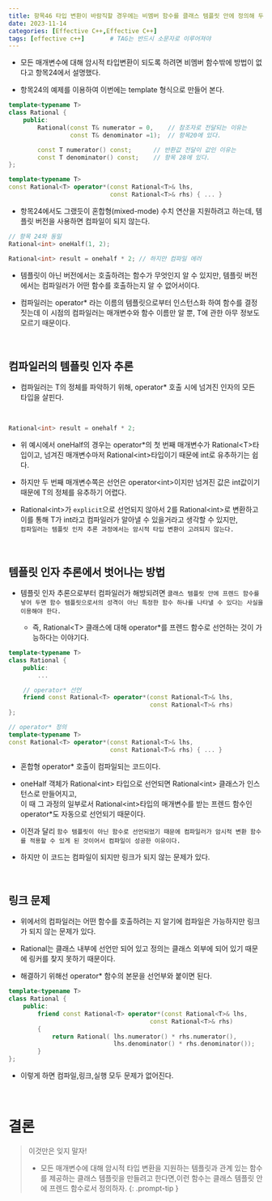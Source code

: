 ```yaml
---
title: 항목46 타입 변환이 바람직할 경우에는 비멤버 함수를 클래스 템플릿 안에 정의해 두자 
date: 2023-11-14
categories: [Effective C++,Effective C++]
tags: [effective c++]		# TAG는 반드시 소문자로 이루어져야
---
```


* 모든 매개변수에 대해 암시적 타입변환이 되도록 하려면 비멤버 함수밖에 방법이 없다고 항목24에서 설명했다.

* 항목24의 예제를 이용하여 이번에는 template 형식으로 만들어 본다.

```c++
template<typename T>
class Rational {
    public:
        Rational(const T& numerator = 0,    // 참조자로 전달되는 이유는
                 const T& denominator =1);  // 항목20에 있다.

        const T numerator() const;      // 반환값 전달이 값인 이유는
        const T denominator() const;    // 항목 28에 있다.
};

template<typename T>
const Rational<T> operator*(const Rational<T>& lhs,
                            const Rational<T>& rhs) { ... }
```

* 항목24에서도 그랬듯이 혼합형(mixed-mode) 수치 연산을 지원하려고 하는데, 템플릿 버전을 사용하면 컴파일이 되지 않는다.

```c++
// 항목 24와 동일
Rational<int> oneHalf(1, 2); 

Rational<int> result = onehalf * 2; // 하지만 컴파일 에러
```

* 템플릿이 아닌 버전에서는 호출하려는 함수가 무엇인지 알 수 있지만, 템플릿 버전에서는 컴파일러가 어떤 함수를 호출하는지 알 수 없어서이다.

* 컴파일러는 operator* 라는 이름의 템플릿으로부터 인스턴스화 하여 함수를 결정짓는데 이 시점의 컴파일러는 매개변수와 함수 이름만 알 뿐, T에 관한 아무 정보도 모르기 때문이다.

<br>


## 컴파일러의 템플릿 인자 추론

* 컴파일러는 T의 정체를 파악하기 위해, operator* 호출 시에 넘겨진 인자의 모든 타입을 살핀다.

<br>

```c++
Rational<int> result = onehalf * 2;
```

* 위 예시에서 oneHalf의 경우는 operator*의 첫 번째 매개변수가 Rational\<T>타입이고, 넘겨진 매개변수마저 Rational\<int>타입이기 때문에 int로 유추하기는 쉽다.

* 하지만 두 번째 매개변수쪽은 선언은 operator\<int>이지만 넘겨진 값은 int값이기 때문에 T의 정체를 유추하기 어렵다.

* Rational\<int>가 `explicit`으로 선언되지 않아서 2를 Rational\<int>로 변환하고 이를 통해 T가 int라고 컴파일러가 알아낼 수 있을거라고 생각할 수 있지만,<br> `컴파일러는 템플릿 인자 추론 과정에서는 암시적 타입 변환이 고려되지 않는다.`

<br>

## 템플릿 인자 추론에서 벗어나는 방법

* 템플릿 인자 추론으로부터 컴파일러가 해방되려면 `클래스 템플릿 안에 프렌드 함수를 넣어 두면 함수 템플릿으로서의 성격이 아닌 특정한 함수 하나를 나타낼 수 있다는 사실을 이용해야 한다.`

  * 즉, Rational\<T> 클래스에 대해 operator*를 프렌드 함수로 선언하는 것이 가능하다는 이야기다.


```c++
template<typename T>
class Rational {
    public:
        ...

    // operator* 선언
    friend const Rational<T> operator*(const Rational<T>& lhs,
                                       const Rational<T>& rhs)
};

// operator* 정의
template<typename T>
const Rational<T> operator*(const Rational<T>& lhs,
                            const Rational<T>& rhs) { ... }
```

* 혼합형 operator* 호출이 컴파일되는 코드이다.

* oneHalf 객체가 Rational\<int> 타입으로 선언되면 Rational\<int> 클래스가 인스턴스로 만들어지고, <br>
이 때 그 과정의 일부로서 Rational\<int>타입의 매개변수를 받는 프렌드 함수인 operator*도 자동으로 선언되기 때문이다.

* 이전과 달리 `함수 템플릿이 아닌 함수로 선언되었기 때문에 컴파일러가 암시적 변환 함수를 적용할 수 있게 된 것이어서 컴파일이 성공한 이유이다.`

* 하지만 이 코드는 컴파일이 되지만 링크가 되지 않는 문제가 있다.

<br>

## 링크 문제

* 위에서의 컴파일러는 어떤 함수를 호출하려는 지 알기에 컴파일은 가능하지만 링크가 되지 않는 문제가 있다.

* Rational는 클래스 내부에 선언만 되어 있고 정의는 클래스 외부에 되어 있기 때문에 링커를 찾지 못하기 때문이다.

* 해결하기 위해선 operator* 함수의 본문을 선언부와 붙이면 된다.

```c++
template<typename T>
class Rational {
    public:
        friend const Rational<T> operator*(const Rational<T>& lhs,
                                       const Rational<T>& rhs)
        {
            return Rational( lhs.numerator() * rhs.numerator(),
                             lhs.denominator() * rhs.denominator());
        }
};
```

* 이렇게 하면 컴파일,링크,실행 모두 문제가 없어진다.

<br>

**결론**
============


> 이것만은 잊지 말자!
> * 모든 매개변수에 대해 암시적 타입 변환을 지원하는 템플릿과 관계 있는 
>   함수를 제공하는 클래스 템플릿을 만들려고 한다면,이런 함수는 클래스 
>   템플릿 안에 프렌드 함수로서 정의하자.
{: .prompt-tip }


